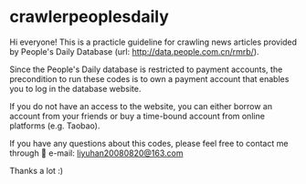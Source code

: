 # crawlerpeoplesdaily

Hi everyone! This is a practicle guideline for crawling news articles provided by People's Daily Database (url: http://data.people.com.cn/rmrb/).

Since the People's Daily database is restricted to payment accounts, the precondition to run these codes is to own a payment account that enables you to log in the database website.

If you do not have an access to the website, you can either borrow an account from your friends or buy a time-bound account from online platforms (e.g. Taobao).

If you have any questions about this codes, please feel free to contact me through
📧 e-mail: liyuhan20080820@163.com

Thanks a lot :)
